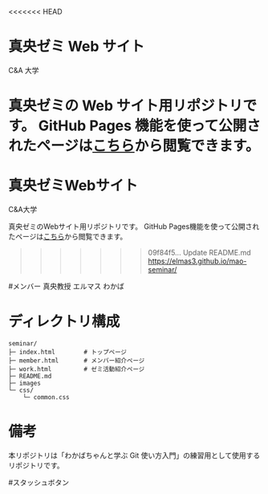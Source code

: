 <<<<<<< HEAD
# 真央ゼミ Web サイト

C&A 大学

真央ゼミの Web サイト用リポジトリです。
GitHub Pages 機能を使って公開されたページは[こちら](https://elmas3.github.io/mao-seminar/)から閲覧できます。
=======
# 真央ゼミWebサイト
C&A大学

真央ゼミのWebサイト用リポジトリです。
GitHub Pages機能を使って公開されたページは[こちら](https://elmas3.github.io/mao-seminar/)から閲覧できます。
>>>>>>> 09f84f5... Update README.md
https://elmas3.github.io/mao-seminar/

#メンバー
真央教授
エルマス
わかば

# ディレクトリ構成

```
seminar/
├─ index.html        # トップページ
├─ member.html       # メンバー紹介ページ
├─ work.html         # ゼミ活動紹介ページ
├─ README.md
├─ images
└─ css/
    └─ common.css
```

# 備考

本リポジトリは「わかばちゃんと学ぶ Git 使い方入門」の練習用として使用するリポジトリです。

#スタッシュボタン
